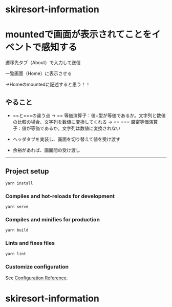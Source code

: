 # skiresort-information

# mountedで画面が表示されてことをイベントで感知する

遷移先タブ（About）で入力して送信

一覧画面（Home）に表示させる

->Homeのmountedに記述すると思う！！

## やること

- ==と===の違う点
  -> == 等価演算子：値+型が等価であるか。文字列と数値の比較の場合、文字列を数値に変換してくれる
  -> == === 厳密等価演算子：値が等価であるか。文字列は数値に変換されない
  
- ヘッダタブを実装し、画面を切り替えて値を受け渡す
- 余裕があれば、画面間の受け渡し

---


## Project setup
```
yarn install
```

### Compiles and hot-reloads for development
```
yarn serve
```

### Compiles and minifies for production
```
yarn build
```

### Lints and fixes files
```
yarn lint
```

### Customize configuration
See [Configuration Reference](https://cli.vuejs.org/config/).
# skiresort-information
